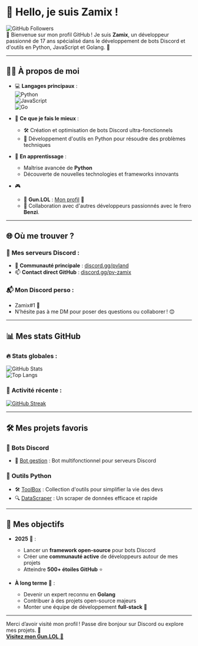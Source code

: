 # 👋 Hello, je suis **Zamix** !

![GitHub Followers](https://img.shields.io/github/followers/zamix?style=social)  
🌟 Bienvenue sur mon profil GitHub ! Je suis **Zamix**, un développeur passionné de 17 ans spécialisé dans le développement de bots Discord et d'outils en Python, JavaScript et Golang. 🚀

---

## 🧑‍💻 **À propos de moi**

- 💻 **Langages principaux** :  
  ![Python](https://img.shields.io/badge/-Python-3776AB?style=for-the-badge&logo=python&logoColor=white)  
  ![JavaScript](https://img.shields.io/badge/-JavaScript-F7DF1E?style=for-the-badge&logo=javascript&logoColor=black)  
  ![Go](https://img.shields.io/badge/-Golang-00ADD8?style=for-the-badge&logo=go&logoColor=white)

- 🤖 **Ce que je fais le mieux** :  
  - 🛠️ Création et optimisation de bots Discord ultra-fonctionnels  
  - 🔧 Développement d'outils en Python pour résoudre des problèmes techniques  

- 🌱 **En apprentissage** :  
  - Maîtrise avancée de **Python**  
  - Découverte de nouvelles technologies et frameworks innovants  

- 🎮   
  - 🚀  **Gun.LOL** : [Mon profil](https://guns.bio/zamix) 🔫  
  - 🤝 Collaboration avec d'autres développeurs passionnés avec le frero **Benzi**.

---

## 🌐 **Où me trouver ?**

### 🎤 **Mes serveurs Discord :**  
- 🏡 **Communauté principale** : [discord.gg/pvland](https://discord.gg/pvland)  
- 📫 **Contact direct GitHub** : [discord.gg/pv-zamix](https://discord.gg/pv-zamix)  

### 📬 **Mon Discord perso** :  
- Zamix#1 💎  
- N’hésite pas à me DM pour poser des questions ou collaborer ! 😊  

---

## 📊 **Mes stats GitHub**

### 🔥 **Stats globales** :  
![GitHub Stats](https://github-readme-stats.vercel.app/api?username=zamix&show_icons=true&theme=radical)  
![Top Langs](https://github-readme-stats.vercel.app/api/top-langs/?username=zamix&layout=compact&theme=radical)  

### 🚀 **Activité récente** :  
[![GitHub Streak](https://github-readme-streak-stats.herokuapp.com/?user=zamix&theme=radical)](https://git.io/streak-stats)

---

## 🛠️ **Mes projets favoris**

### 🔧 **Bots Discord**
- 🤖 [Bot gestion](#) : Bot multifonctionnel pour serveurs Discord    

### 🧰 **Outils Python**
- 🛠️ [ToolBox](#) : Collection d'outils pour simplifier la vie des devs  
- 🔍 [DataScraper](#) : Un scraper de données efficace et rapide  

---

## 🌟 **Mes objectifs**
- **2025** 🎯 :  
  - Lancer un **framework open-source** pour bots Discord  
  - Créer une **communauté active** de développeurs autour de mes projets  
  - Atteindre **500+ étoiles GitHub** ⭐  

- **À long terme** 🌌 :  
  - Devenir un expert reconnu en **Golang**  
  - Contribuer à des projets open-source majeurs  
  - Monter une équipe de développement **full-stack** 💼  


---

Merci d’avoir visité mon profil ! Passe dire bonjour sur Discord ou explore mes projets. 🚀  
[**Visitez mon Gun.LOL** 🔫](https://guns.bio/zamix)
